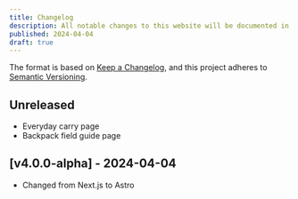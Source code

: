 ```yaml
---
title: Changelog
description: All notable changes to this website will be documented in this file.
published: 2024-04-04
draft: true
---
```


The format is based on [Keep a Changelog](https://keepachangelog.com/en/1.1.0/),
and this project adheres to [Semantic Versioning](https://semver.org/spec/v2.0.0.html).

## Unreleased

- Everyday carry page
- Backpack field guide page

## [v4.0.0-alpha] - 2024-04-04

- Changed from Next.js to Astro

